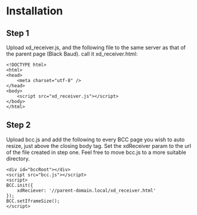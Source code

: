 Installation
============

Step 1
------
Upload xd_receiver.js, and the following file to the same server as that of the parent page (Black Baud). call it xd_receiver.html:

	<!DOCTYPE html>
	<html>
	<head>
		<meta charset="utf-8" />
	</head>
	<body>
		<script src="xd_receiver.js"></script>
	</body>
	</html>

Step 2
------
Upload bcc.js and add the following to every BCC page you wish to auto resize, just above the closing body tag. Set the xdReceiver param to the url of the file created in step one. Feel free to move bcc.js to a more suitable directory.

	<div id="bccRoot"></div>
	<script src="bcc.js"></script>
	<script>
	BCC.init({
		xdReciever: '//parent-domain.local/xd_receiver.html'
	});
	BCC.setIframeSize();
	</script>

